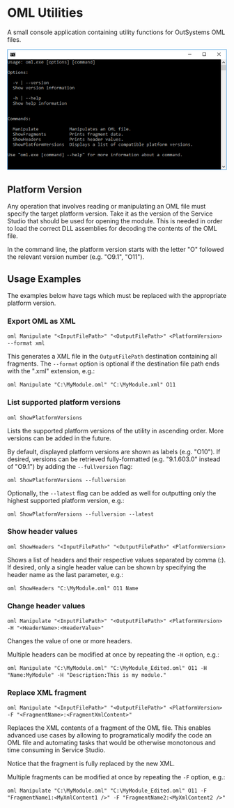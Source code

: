 # OML Utilities

A small console application containing utility functions for OutSystems OML files.

![OML Console Image Example](docs/oml-console.png)

## Platform Version

Any operation that involves reading or manipulating an OML file must specify the target platform version. Take it as the version of the Service Studio that should be used for opening the module. This is needed in order to load the correct DLL assemblies for decoding the contents of the OML file.

In the command line, the platform version starts with the letter "O" followed the relevant version number (e.g. "O9.1", "O11").

## Usage Examples

The examples below have <PlatformVersion> tags which must be replaced with the appropriate platform version.

### Export OML as XML

```
oml Manipulate "<InputFilePath>" "<OutputFilePath>" <PlatformVersion> --format xml
```

This generates a XML file in the `OutputFilePath` destination containing all fragments. The `--format` option is optional if the destination file path ends with the ".xml" extension, e.g.:

```
oml Manipulate "C:\MyModule.oml" "C:\MyModule.xml" O11
```

### List supported platform versions

```
oml ShowPlatformVersions
```

Lists the supported platform versions of the utility in ascending order. More versions can be added in the future.

By default, displayed platform versions are shown as labels (e.g. "O10"). If desired, versions can be retrieved fully-formatted (e.g. "9.1.603.0" instead of "O9.1") by adding the `--fullversion` flag:

```
oml ShowPlatformVersions --fullversion
```

Optionally, the `--latest` flag can be added as well for outputting only the highest supported platform version, e.g.:

```
oml ShowPlatformVersions --fullversion --latest
```

### Show header values

```
oml ShowHeaders "<InputFilePath>" "<OutputFilePath>" <PlatformVersion>
```

Shows a list of headers and their respective values separated by comma (:). If desired, only a single header value can be shown by specifying the header name as the last parameter, e.g.:

```
oml ShowHeaders "C:\MyModule.oml" O11 Name
```

### Change header values

```
oml Manipulate "<InputFilePath>" "<OutputFilePath>" <PlatformVersion> -H "<HeaderName>:<HeaderValue>"
```

Changes the value of one or more headers.

Multiple headers can be modified at once by repeating the `-H` option, e.g.:

```
oml Manipulate "C:\MyModule.oml" "C:\MyModule_Edited.oml" O11 -H "Name:MyModule" -H "Description:This is my module."
```

### Replace XML fragment

```
oml Manipulate "<InputFilePath>" "<OutputFilePath>" <PlatformVersion> -F "<FragmentName>:<FragmentXmlContent>"
```

Replaces the XML contents of a fragment of the OML file. This enables advanced use cases by allowing to programatically modify the code an OML file and automating tasks that would be otherwise monotonous and time consuming in Service Studio.

Notice that the fragment is fully replaced by the new XML.

Multiple fragments can be modified at once by repeating the `-F` option, e.g.:

```
oml Manipulate "C:\MyModule.oml" "C:\MyModule_Edited.oml" O11 -F "FragmentName1:<MyXmlContent1 />" -F "FragmentName2:<MyXmlContent2 />"
```
